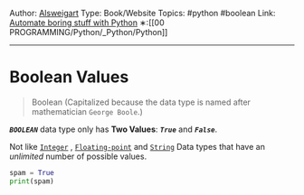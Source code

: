 Author: [Alsweigart](https://alsweigart.com/)
Type: Book/Website
Topics: #python #boolean
Link: [Automate boring stuff with Python](https://automatetheboringstuff.com/)
∗:[[00 PROGRAMMING/Python/_Python/Python]] 

---
# Boolean Values



>Boolean (Capitalized because the data type is named after mathematician `George Boole`.)



***`BOOLEAN`*** data type only has **Two Values**: ***`True`*** and ***`False`***.

Not like [`Integer`](002%20Data%20Types.md#The%20Integer,%20Floating-Point,%20and%20String%20Data%20Types) , [`Floating-point`](002%20Data%20Types.md#The%20Integer,%20Floating-Point,%20and%20String%20Data%20Types) and [`String`](002%20Data%20Types.md#Strings) Data types that have an *unlimited* number of possible values.

```python
spam = True
print(spam)
```

